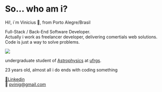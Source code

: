 # So... who am i?
Hi!, i`m Vinicius 😬, from Porto Alegre/Brasil

Full-Stack / Back-End Software Developer.  
Actually i work as freelancer developer, delivering comertials web solutions.   
Code is just a way to solve problems.

![](https://64.media.tumblr.com/5f6e3ba82d2c5fcff867d13c7cab16a9/tumblr_inline_nzpwj3EB2k1ro2d43_500.gifv)


undergraduate student of [Astrophysics](https://www.space.com/26218-astrophysics.html) at [ufrgs](http://www.ufrgs.br/ufrgs/inicial).

23 years old, almost all i do ends with coding something  



 [🧰Linkedin](https://www.linkedin.com/in/viniciuspretto/)  
 📮 pvinig@gmail.com
